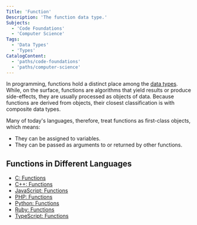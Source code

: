 ```yaml
---
Title: 'Function'
Description: 'The function data type.'
Subjects:
  - 'Code Foundations'
  - 'Computer Science'
Tags:
  - 'Data Types'
  - 'Types'
CatalogContent:
  - 'paths/code-foundations'
  - 'paths/computer-science'
---
```


In programming, functions hold a distinct place among the [data types](https://www.codecademy.com/resources/docs/general/data-types). While, on the surface, functions are algorithms that yield results or produce side-effects, they are usually processed as objects of data. Because functions are derived from objects, their closest classification is with composite data types.

Many of today's languages, therefore, treat functions as first-class objects, which means:

* They can be assigned to variables.
* They can be passed as arguments to or returned by other functions.

## Functions in Different Languages

* [C: Functions](https://www.codecademy.com/resources/docs/c/functions)
* [C++: Functions](https://www.codecademy.com/resources/docs/cpp/functions)
* [JavaScript: Functions](https://www.codecademy.com/resources/docs/javascript/functions)
* [PHP: Functions](https://www.codecademy.com/resources/docs/php/functions)
* [Python: Functions](https://www.codecademy.com/resources/docs/python/functions)
* [Ruby: Functions](https://www.codecademy.com/resources/docs/ruby/functions)
* [TypeScript: Functions](https://www.codecademy.com/resources/docs/typescript/functions)
